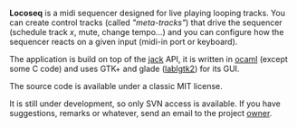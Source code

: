 **Locoseq** is a midi sequencer designed for live playing looping tracks.  You can
create control tracks (called _"meta-tracks"_) that drive the sequencer (schedule
track _x_, mute, change tempo...) and you can configure how the sequencer
reacts on a given input (midi-in port or keyboard).


The application is build on top of the
[jack](http://jackaudio.org/) API, it is written in
[ocaml](http://www.ocaml.org) (except some C code)
and uses GTK+ and glade
([lablgtk2](http://wwwfun.kurims.kyoto-u.ac.jp/soft/lsl/lablgtk.html))
for its GUI.


The source code is available under a classic MIT license.


It is still under development, so only SVN access is available. If you
have suggestions, remarks or whatever, send an email to the project [owner](http://seb.mondet.org).
